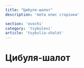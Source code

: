 ```yaml
---
title: "Цибуля-шалот"
description: 'meta опис сторінки'

section: 'ovochi'
category: 'tsybulevi'
article: 'tsybulia-shalot'
---
```


# Цибуля-шалот